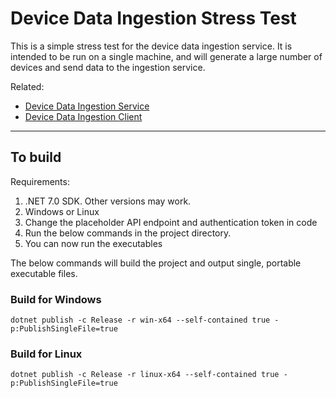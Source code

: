 # Device Data Ingestion Stress Test

This is a simple stress test for the device data ingestion service. It is intended to be run on a single machine, and will generate a large number of devices and send data to the ingestion service.

Related:
 - [Device Data Ingestion Service]()
 - [Device Data Ingestion Client]()

------------------
## To build
Requirements:
1. .NET 7.0 SDK. Other versions may work.
2. Windows or Linux
3. Change the placeholder API endpoint and authentication token in code
4. Run the below commands in the project directory.
5. You can now run the executables

The below commands will build the project and output single, portable executable files.

### Build for Windows
```dotnet publish -c Release -r win-x64 --self-contained true -p:PublishSingleFile=true```

### Build for Linux
```dotnet publish -c Release -r linux-x64 --self-contained true -p:PublishSingleFile=true```